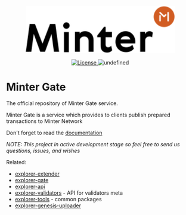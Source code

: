 <p align="center" background="black"><img src="minter-logo.svg" width="400"></p>

<p align="center" style="text-align: center;">
    <a href="https://github.com/daniildulin/explorer-gate/blob/master/LICENSE">
        <img src="https://img.shields.io/packagist/l/doctrine/orm.svg" alt="License">
    </a>
    <img alt="undefined" src="https://img.shields.io/github/last-commit/MinterTeam/explorer-gate.svg">
</p>

# Minter Gate


The official repository of Minter Gate service.

Minter Gate is a service which provides to clients publish prepared transactions to Minter Network

Don't forget to read the [documentation](https://minterteam.github.io/minter-gate-docs/)

_NOTE: This project in active development stage so feel free to send us questions, issues, and wishes_

Related:
- [explorer-extender](https://github.com/MinterTeam/minter-explorer-extender)
- [explorer-gate](https://github.com/MinterTeam/explorer-gate)
- [explorer-api](https://github.com/MinterTeam/minter-explorer-api)
- [explorer-validators](https://github.com/MinterTeam/minter-explorer-validators) - API for validators meta
- [explorer-tools](https://github.com/MinterTeam/minter-explorer-tools) - common packages
- [explorer-genesis-uploader](https://github.com/MinterTeam/explorer-genesis-uploader)
